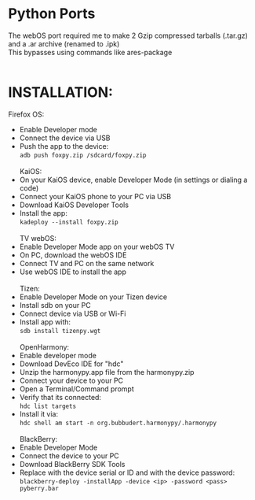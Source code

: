 # Python Ports
The webOS port required me to make 2 Gzip compressed tarballs (.tar.gz) and a .ar archive (renamed to .ipk) <br>
This bypasses using commands like ares-package <br>
<br>
# INSTALLATION: <br>
Firefox OS: <br>
- Enable Developer mode <br>
- Connect the device via USB <br>
- Push the app to the device:<br>
   ```adb push foxpy.zip /sdcard/foxpy.zip``` <br>
   <br>
KaiOS: <br>
 - On your KaiOS device, enable Developer Mode (in settings or dialing a code) <br>
 - Connect your KaiOS phone to your PC via USB <br>
 - Download KaiOS Developer Tools <br>
 - Install the app: <br>
    ```kadeploy --install foxpy.zip``` <br>
   <br>
TV webOS: <br>
- Enable Developer Mode app on your webOS TV <br>
- On PC, download the webOS IDE <br>
- Connect TV and PC on the same network <br>
- Use webOS IDE to install the app <br>
   <br>
Tizen: <br>
- Enable Developer Mode on your Tizen device <br>
- Install sdb on your PC <br>
- Connect device via USB or Wi-Fi <br>
- Install app with: <br>
  ```sdb install tizenpy.wgt``` <br>
   <br>
OpenHarmony: <br>
- Enable developer mode <br>
- Download DevEco IDE for "hdc" <br>
- Unzip the harmonypy.app file from the harmonypy.zip <br>
- Connect your device to your PC <br>
- Open a Terminal/Command prompt <br>
- Verify that its connected: <br>
   ```hdc list targets``` <br>
- Install it via: <br>
  ```hdc shell am start -n org.bubbudert.harmonypy/.harmonypy``` <br>
     <br>
BlackBerry: <br>
 - Enable Developer Mode <br>
 - Connect the device to your PC <br>
 - Download BlackBerry SDK Tools <br>
 - Replace <ip> with the device serial or ID and <pass> with the device password: <br>
   ```blackberry-deploy -installApp -device <ip> -password <pass> pyberry.bar``` <br>
